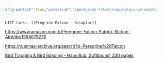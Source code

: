 ```yaml
---
{"dg-publish":true,"permalink":"/peregrine-falcons/psikoloji-ve-oezellikleri/17-pregrine-falcon-kitaplar/","updated":"2024-09-13T15:01:11.724+03:00"}
---
```


`LIST link:: [[Pregrine Falcon - Kitaplar]] `

https://www.amazon.com.tr/Peregrine-Falcon-Patrick-Stirling-Aird/dp/1554079276

https://tr.annas-archive.org/search?q=Peregrine%20Falcon

[Bird Trapping & Bird Banding - Hans Bub, Softbound, 330 pages](https://www.westernsporting.com/FB2012/bird-trapping-bird-banding-hans-bub-softbound-330-pages.html) 